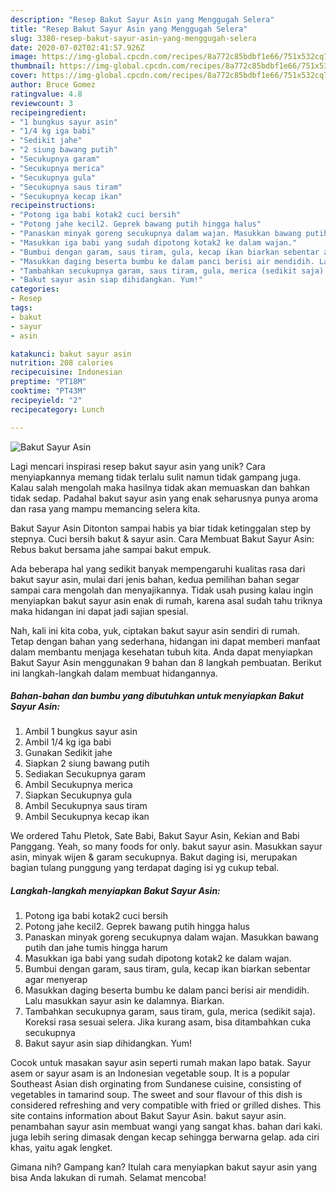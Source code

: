 ```yaml
---
description: "Resep Bakut Sayur Asin yang Menggugah Selera"
title: "Resep Bakut Sayur Asin yang Menggugah Selera"
slug: 3380-resep-bakut-sayur-asin-yang-menggugah-selera
date: 2020-07-02T02:41:57.926Z
image: https://img-global.cpcdn.com/recipes/8a772c85bdbf1e66/751x532cq70/bakut-sayur-asin-foto-resep-utama.jpg
thumbnail: https://img-global.cpcdn.com/recipes/8a772c85bdbf1e66/751x532cq70/bakut-sayur-asin-foto-resep-utama.jpg
cover: https://img-global.cpcdn.com/recipes/8a772c85bdbf1e66/751x532cq70/bakut-sayur-asin-foto-resep-utama.jpg
author: Bruce Gomez
ratingvalue: 4.8
reviewcount: 3
recipeingredient:
- "1 bungkus sayur asin"
- "1/4 kg iga babi"
- "Sedikit jahe"
- "2 siung bawang putih"
- "Secukupnya garam"
- "Secukupnya merica"
- "Secukupnya gula"
- "Secukupnya saus tiram"
- "Secukupnya kecap ikan"
recipeinstructions:
- "Potong iga babi kotak2 cuci bersih"
- "Potong jahe kecil2. Geprek bawang putih hingga halus"
- "Panaskan minyak goreng secukupnya dalam wajan. Masukkan bawang putih dan jahe tumis hingga harum"
- "Masukkan iga babi yang sudah dipotong kotak2 ke dalam wajan."
- "Bumbui dengan garam, saus tiram, gula, kecap ikan biarkan sebentar agar menyerap"
- "Masukkan daging beserta bumbu ke dalam panci berisi air mendidih. Lalu masukkan sayur asin ke dalamnya. Biarkan."
- "Tambahkan secukupnya garam, saus tiram, gula, merica (sedikit saja). Koreksi rasa sesuai selera. Jika kurang asam, bisa ditambahkan cuka secukupnya"
- "Bakut sayur asin siap dihidangkan. Yum!"
categories:
- Resep
tags:
- bakut
- sayur
- asin

katakunci: bakut sayur asin 
nutrition: 208 calories
recipecuisine: Indonesian
preptime: "PT18M"
cooktime: "PT43M"
recipeyield: "2"
recipecategory: Lunch

---
```



![Bakut Sayur Asin](https://img-global.cpcdn.com/recipes/8a772c85bdbf1e66/751x532cq70/bakut-sayur-asin-foto-resep-utama.jpg)

Lagi mencari inspirasi resep bakut sayur asin yang unik? Cara menyiapkannya memang tidak terlalu sulit namun tidak gampang juga. Kalau salah mengolah maka hasilnya tidak akan memuaskan dan bahkan tidak sedap. Padahal bakut sayur asin yang enak seharusnya punya aroma dan rasa yang mampu memancing selera kita.

Bakut Sayur Asin Ditonton sampai habis ya biar tidak ketinggalan step by stepnya. Cuci bersih bakut &amp; sayur asin. Cara Membuat Bakut Sayur Asin: Rebus bakut bersama jahe sampai bakut empuk.

Ada beberapa hal yang sedikit banyak mempengaruhi kualitas rasa dari bakut sayur asin, mulai dari jenis bahan, kedua pemilihan bahan segar sampai cara mengolah dan menyajikannya. Tidak usah pusing kalau ingin menyiapkan bakut sayur asin enak di rumah, karena asal sudah tahu triknya maka hidangan ini dapat jadi sajian spesial.


Nah, kali ini kita coba, yuk, ciptakan bakut sayur asin sendiri di rumah. Tetap dengan bahan yang sederhana, hidangan ini dapat memberi manfaat dalam membantu menjaga kesehatan tubuh kita. Anda dapat menyiapkan Bakut Sayur Asin menggunakan 9 bahan dan 8 langkah pembuatan. Berikut ini langkah-langkah dalam membuat hidangannya.

<!--inarticleads1-->

##### Bahan-bahan dan bumbu yang dibutuhkan untuk menyiapkan Bakut Sayur Asin:

1. Ambil 1 bungkus sayur asin
1. Ambil 1/4 kg iga babi
1. Gunakan Sedikit jahe
1. Siapkan 2 siung bawang putih
1. Sediakan Secukupnya garam
1. Ambil Secukupnya merica
1. Siapkan Secukupnya gula
1. Ambil Secukupnya saus tiram
1. Ambil Secukupnya kecap ikan


We ordered Tahu Pletok, Sate Babi, Bakut Sayur Asin, Kekian and Babi Panggang. Yeah, so many foods for only. bakut sayur asin. Masukkan sayur asin, minyak wijen &amp; garam secukupnya. Bakut daging isi, merupakan bagian tulang punggung yang terdapat daging isi yg cukup tebal. 

<!--inarticleads2-->

##### Langkah-langkah menyiapkan Bakut Sayur Asin:

1. Potong iga babi kotak2 cuci bersih
1. Potong jahe kecil2. Geprek bawang putih hingga halus
1. Panaskan minyak goreng secukupnya dalam wajan. Masukkan bawang putih dan jahe tumis hingga harum
1. Masukkan iga babi yang sudah dipotong kotak2 ke dalam wajan.
1. Bumbui dengan garam, saus tiram, gula, kecap ikan biarkan sebentar agar menyerap
1. Masukkan daging beserta bumbu ke dalam panci berisi air mendidih. Lalu masukkan sayur asin ke dalamnya. Biarkan.
1. Tambahkan secukupnya garam, saus tiram, gula, merica (sedikit saja). Koreksi rasa sesuai selera. Jika kurang asam, bisa ditambahkan cuka secukupnya
1. Bakut sayur asin siap dihidangkan. Yum!


Cocok untuk masakan sayur asin seperti rumah makan lapo batak. Sayur asem or sayur asam is an Indonesian vegetable soup. It is a popular Southeast Asian dish orginating from Sundanese cuisine, consisting of vegetables in tamarind soup. The sweet and sour flavour of this dish is considered refreshing and very compatible with fried or grilled dishes. This site contains information about Bakut Sayur Asin. bakut sayur asin. penambahan sayur asin membuat wangi yang sangat khas. bahan dari kaki. juga lebih sering dimasak dengan kecap sehingga berwarna gelap. ada ciri khas, yaitu agak lengket. 

Gimana nih? Gampang kan? Itulah cara menyiapkan bakut sayur asin yang bisa Anda lakukan di rumah. Selamat mencoba!
